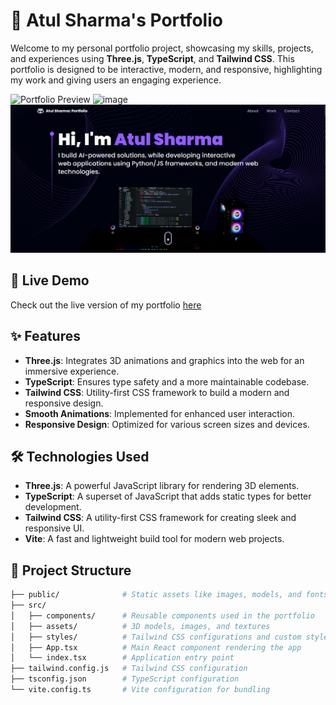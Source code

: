 # 🌟 Atul Sharma's Portfolio

Welcome to my personal portfolio project, showcasing my skills, projects, and experiences using **Three.js**, **TypeScript**, and **Tailwind CSS**. This portfolio is designed to be interactive, modern, and responsive, highlighting my work and giving users an engaging experience.

![Portfolio Preview](path-to-your-image-screenshot) 
![image](https://github.com/user-attachments/assets/56e3c8da-67e5-4560-bb00-6281b80d6bde)
<img src="ss.png" alt="">


## 🚀 Live Demo

Check out the live version of my portfolio [here]([https://atulsharma.vercel.app](https://atul-sharma-portfolio.vercel.app/#about)) 

## ✨ Features

- **Three.js**: Integrates 3D animations and graphics into the web for an immersive experience.
- **TypeScript**: Ensures type safety and a more maintainable codebase.
- **Tailwind CSS**: Utility-first CSS framework to build a modern and responsive design.
- **Smooth Animations**: Implemented for enhanced user interaction.
- **Responsive Design**: Optimized for various screen sizes and devices.

## 🛠️ Technologies Used

- **Three.js**: A powerful JavaScript library for rendering 3D elements.
- **TypeScript**: A superset of JavaScript that adds static types for better development.
- **Tailwind CSS**: A utility-first CSS framework for creating sleek and responsive UI.
- **Vite**: A fast and lightweight build tool for modern web projects.

## 📂 Project Structure

```bash
├── public/              # Static assets like images, models, and fonts
├── src/
│   ├── components/      # Reusable components used in the portfolio
│   ├── assets/          # 3D models, images, and textures
│   ├── styles/          # Tailwind CSS configurations and custom styles
│   ├── App.tsx          # Main React component rendering the app
│   └── index.tsx        # Application entry point
├── tailwind.config.js   # Tailwind CSS configuration
├── tsconfig.json        # TypeScript configuration
└── vite.config.ts       # Vite configuration for bundling

